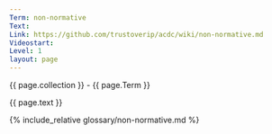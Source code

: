 ```yaml
---
Term: non-normative
Text: 
Link: https://github.com/trustoverip/acdc/wiki/non-normative.md
Videostart: 
Level: 1
layout: page
---
```


{{ page.collection }} - {{ page.Term }}

   {{ page.text }}

{% include_relative glossary/non-normative.md %}
